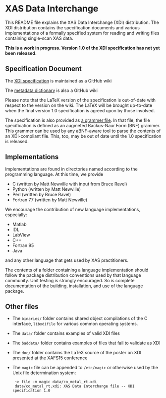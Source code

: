 
XAS Data Interchange
====================

			 

This README file explains the XAS Data Interchange (XDI) distribution.
The XDI distribution contains the specification documents and various
implementations of a formally specified system for reading and writing
files containing single-scan XAS data.


**This is a work in progress.  Version 1.0 of the XDI specification has
not yet been released.**


Specification Document
------------------------


The
[XDI specification](https://github.com/XraySpectroscopy/XAS-Data-Interchange/wiki/Xdispec)
is maintained as a GitHub wiki

The
[metadata dictionary](https://github.com/XraySpectroscopy/XAS-Data-Interchange/wiki/Dictionary-of-metadata)
is also a GitHub wiki

Please note that the LaTeX version of the specification is out-of-date
with respect to the version on the wiki.  The LaTeX will be brought
up-to-date when the final version 1.0 specification is agreed upon by
those involved.

The specification is also provided as
[a grammer file](https://github.com/bruceravel/XAS-Data-Interchange/blob/master/grammar).
In that file, the file specification is defined as an augmeted
Backus-Naur Form (BNF) grammer.  This grammer can be used by any
aBNF-aware tool to parse the contents of an XDI-compliant file.  This,
too, may be out of date until the 1.0 specification is released.


Implementations
---------------

Implementations are found in directories named according to the
programming language.  At this time, we provide

 * C (written by Matt Newville with input from Bruce Ravel)
 * Python (written by Matt Newville)
 * Perl (written by Bruce Ravel)
 * Fortran 77 (written by Matt Newville)
 
We encourage the contribution of new language implementations,
especially:

 * Matlab
 * IDL
 * LabView
 * C++
 * Fortran 95
 * Java

and any other language that gets used by XAS practitioners.

The contents of a folder containing a language implementation should
follow the package distribution conventions used by that language
community.  Unit testing is strongly encouraged.  So is complete
documentation of the building, installation, and use of the language
package.

Other files
-----------

 * The `binaries/` folder contains shared object compilations of the C
   interface, `libxdifile` for various common operating systems.
 * The `data/` folder contains examples of valid XDI files
 * The `baddata/` folder contains examples of files that fail to
   validate as XDI
 * The `doc/` folder contains the LaTeX source of the poster on XDI
   presented at the XAFS15 conference
 * The `magic` file can be appended to `/etc/magic` or otherwise used
   by the Unix file determination system:
   
        ~> file -m magic data/co_metal_rt.xdi 
		data/co_metal_rt.xdi: XAS Data Interchange file -- XDI specification 1.0

